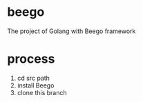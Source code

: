 # beego
The project of Golang with Beego framework


# process
1. cd src path
2. install Beego
3. clone this branch
